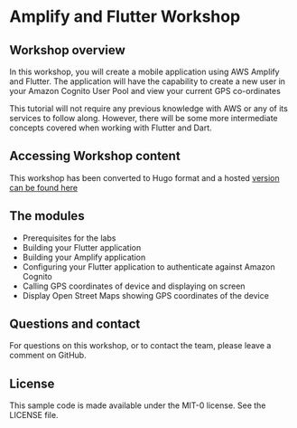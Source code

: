 # Amplify and Flutter Workshop


## Workshop overview

In this workshop, you will create a mobile application using AWS Amplify and Flutter. The application will have the capability to create a new user in your Amazon Cognito User Pool and view your current GPS co-ordinates

This tutorial will not require any previous knowledge with AWS or any of its services to follow along. However, there will be some more intermediate concepts covered when working with Flutter and Dart. 

## Accessing Workshop content
This workshop has been converted to Hugo format and a hosted [version can be found here](https://main.deyn9jyim4oju.amplifyapp.com/)

## The modules

* Prerequisites for the labs
* Building your Flutter application
* Building your Amplify application
* Configuring your Flutter application to authenticate against Amazon Cognito
* Calling GPS coordinates of device and displaying on screen
* Display Open Street Maps showing GPS coordinates of the device


## Questions and contact

For questions on this workshop, or to contact the team, please leave a comment on GitHub.


## License

This sample code is made available under the MIT-0 license. See the LICENSE file.
